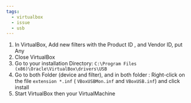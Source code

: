 ```yaml
---
tags:
  - virtualbox
  - issue
  - usb
---
```

 1) In VirtualBox, Add new filters with the Product ID , and Vendor ID, put Any
2) Close VirtualBox
3) Go to your installation Directory: `C:\Program Files (x86)\Oracle\VirtualBox\drivers\USB`
4) Go to both Folder (device and filter), and in both folder : Right-click on the file `extension *.inf` ( `VBoxUSBMon.inf` and `VBoxUSB.inf`) and click install
5) Start VirtualBox then your VirtualMachine